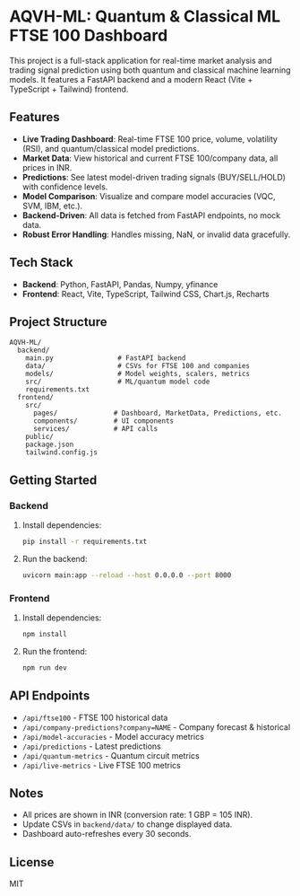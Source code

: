 # AQVH-ML: Quantum & Classical ML FTSE 100 Dashboard

This project is a full-stack application for real-time market analysis and trading signal prediction using both quantum and classical machine learning models. It features a FastAPI backend and a modern React (Vite + TypeScript + Tailwind) frontend.

## Features
- **Live Trading Dashboard**: Real-time FTSE 100 price, volume, volatility (RSI), and quantum/classical model predictions.
- **Market Data**: View historical and current FTSE 100/company data, all prices in INR.
- **Predictions**: See latest model-driven trading signals (BUY/SELL/HOLD) with confidence levels.
- **Model Comparison**: Visualize and compare model accuracies (VQC, SVM, IBM, etc.).
- **Backend-Driven**: All data is fetched from FastAPI endpoints, no mock data.
- **Robust Error Handling**: Handles missing, NaN, or invalid data gracefully.

## Tech Stack
- **Backend**: Python, FastAPI, Pandas, Numpy, yfinance
- **Frontend**: React, Vite, TypeScript, Tailwind CSS, Chart.js, Recharts

## Project Structure
```
AQVH-ML/
  backend/
    main.py                # FastAPI backend
    data/                  # CSVs for FTSE 100 and companies
    models/                # Model weights, scalers, metrics
    src/                   # ML/quantum model code
    requirements.txt
  frontend/
    src/
      pages/              # Dashboard, MarketData, Predictions, etc.
      components/         # UI components
      services/           # API calls
    public/
    package.json
    tailwind.config.js
```

## Getting Started
### Backend
1. Install dependencies:
   ```sh
   pip install -r requirements.txt
   ```
2. Run the backend:
   ```sh
   uvicorn main:app --reload --host 0.0.0.0 --port 8000
   ```

### Frontend
1. Install dependencies:
   ```sh
   npm install
   ```
2. Run the frontend:
   ```sh
   npm run dev
   ```

## API Endpoints
- `/api/ftse100` - FTSE 100 historical data
- `/api/company-predictions?company=NAME` - Company forecast & historical
- `/api/model-accuracies` - Model accuracy metrics
- `/api/predictions` - Latest predictions
- `/api/quantum-metrics` - Quantum circuit metrics
- `/api/live-metrics` - Live FTSE 100 metrics

## Notes
- All prices are shown in INR (conversion rate: 1 GBP = 105 INR).
- Update CSVs in `backend/data/` to change displayed data.
- Dashboard auto-refreshes every 30 seconds.

## License
MIT
